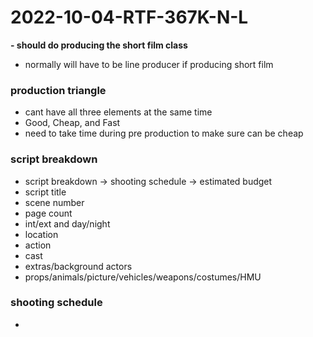 # 2022-10-04-RTF-367K-N-L
**- should do producing the short film class**
- normally will have to be line producer if producing short film 
### production triangle
- cant have all three elements at the same time
- Good, Cheap, and Fast
- need to take time during pre production to make sure can be cheap 

### script breakdown
- script breakdown -> shooting schedule -> estimated budget
- script title
- scene number 
- page count
- int/ext and day/night
- location
- action
- cast
- extras/background actors
- props/animals/picture/vehicles/weapons/costumes/HMU

### shooting schedule 
- 